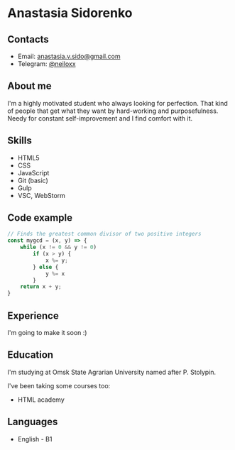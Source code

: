 # Anastasia Sidorenko

## Contacts

* Email: [anastasia.v.sido@gmail.com](mailto:anastasia.v.sido@gmail.com)
* Telegram: [@neiloxx](https://t.me/neiloxx)

## About me

I'm a highly motivated student who always looking for perfection. That kind of people that get what they want by
hard-working and purposefulness. Needy for constant self-improvement and I find comfort with it.

## Skills

* HTML5
* CSS
* JavaScript
* Git (basic)
* Gulp
* VSC, WebStorm

## Code example

```js
// Finds the greatest common divisor of two positive integers
const mygcd = (x, y) => {
    while (x != 0 && y != 0)
        if (x > y) {
            x %= y;
        } else {
            y %= x
        }
    return x + y;
}
```

## Experience

I'm going to make it soon :)

## Education

I'm studying at Omsk State Agrarian University named after P. Stolypin.

I've been taking some courses too:

* HTML academy

## Languages

* English - B1




